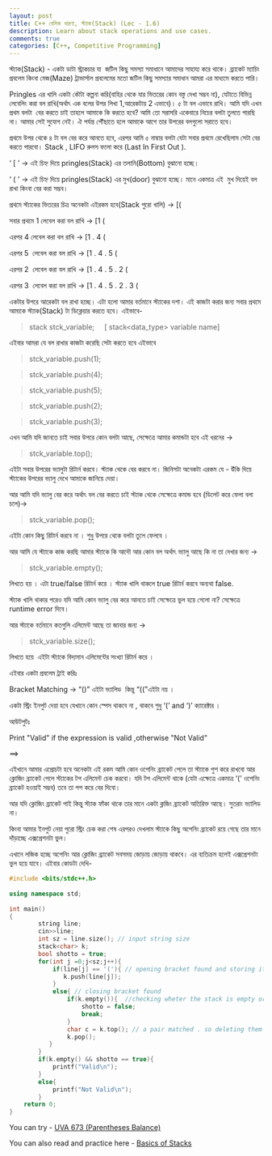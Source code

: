 ```yaml
---
layout: post
title: C++ বেসিক ধারণা, স্ট্যাক(Stack) (Lec - 1.6)
description: Learn about stack operations and use cases.
comments: true
categories: [C++, Competitive Programming]
---
```

স্ট্যাক(Stack) - একটা ডাটা স্ট্রাকচার যা  জটিল কিছু সমস্যা সমাধানে আমাদের সাহায্য করে থাকে। ব্র্যাকেট ম্যাচিং প্রবলেম কিংবা মেজ(Maze) ট্রাভার্সাল প্রবলেমের মতো জটিল কিছু সমস্যার সমাধান আমরা এর মাধ্যমে করতে পারি।

Pringles এর খালি একটা কৌটা কল্পনা করি(বাহির থেকে যার ভিতরের কোন বস্তু দেখা সম্ভব না), যেটাতে বিভিন্ন লেবেলিং করা বল রাখি(অর্থাৎ এক বলের উপর লিখা 1,আরেকটায় 2 এভাবে)। ৫ টা বল এভাবে রাখি। আমি যদি এখন প্রথম বলটা  বের করতে চাই তাহলে আমাকে কি করতে হবে? আমি তো সরাসরি একেবারে নিচের বলটা তুলতে পারছি না। আমার সেই সুযোগ নেই। ঐ পর্যন্ত পৌঁছাতে হলে আমাকে আগে তার উপরের বলগুলো সরাতে হবে।

প্রথমে উপর থেকে ৪ টা বল বের করে আনতে হবে, এরপর আমি ৫ নাম্বার বলটা যেটা সবার প্রথমে রেখেছিলাম সেটা বের করতে পারবো। Stack , LIFO রুলস ফলো করে (Last In First Out ).

‘ [ ’ -> এই চিহ্ন দিয়ে pringles(Stack) এর তলানি(Bottom) বুঝানো হচ্ছে।

‘ ( ’ -> এই চিহ্ন দিয়ে pringles(Stack) এর মুখ(door) বুঝানো হচ্ছে। মানে একমাত্র এই  মুখ দিয়েই বল রাখা কিংবা বের করা সম্ভব।

প্রথমে স্ট্যাকের ভিতরের চিত্র অনেকটা এইরকম হবে(Stack পুরো খালি) -> [(

সবার প্রথমে 1 লেবেল করা বল রাখি -> [1 (

এরপর 4 লেবেল করা বল রাখি -> [1 . 4 (

এরপর 5  লেবেল করা বল রাখি -> [1 . 4 . 5 (

এরপর 2  লেবেল করা বল রাখি -> [1 . 4 . 5 . 2 (

এরপর 3  লেবেল করা বল রাখি -> [1 . 4 . 5 . 2 . 3 (

একটার উপরে আরেকটা বল রাখা হচ্ছে। এটা হলো আমার বর্তমানে স্ট্যাকের দশা। এই কাজটা করার জন্য সবার প্রথমে  আমাকে স্ট্যাক(Stack) টা ডিক্লেয়ার করতে হবে। এইভাবে-

> stack<int> stck_variable;     [ stack<data_type> variable name]

এইবার আমরা যে বল রাখার কাজটা করেছি সেটা করতে হবে এইভাবে

> stck_variable.push(1);

> stck_variable.push(4);

> stck_variable.push(5);

> stck_variable.push(2);

> stck_variable.push(3);


এখন আমি যদি জানতে চাই সবার উপরে কোন বলটা আছে, সেক্ষেত্রে আমার কমান্ডটা হবে এই ধরনের ->

> stck_variable.top();

এইটা সবার উপরের ভ্যালুটা রিটার্ন করবে। স্ট্যাক থেকে বের করবে না। জিনিসটা অনেকটা এরকম যে - উঁকি দিয়ে স্ট্যাকের উপরের ভ্যালু দেখে আমাকে জানিয়ে দেয়া।

আর আমি যদি ভ্যালু বের করে অর্থাৎ বল বের করতে চাই স্ট্যাক থেকে সেক্ষেত্রে কমান্ড হবে (ডিলেট করে ফেলা বলা চলে)->

> stck_variable.pop();

এইটা কোন কিছু রিটার্ন করবে না । শুধু উপরে থেকে বলটা তুলে ফেলবে ।

আর আমি যে স্ট্যাকে কাজ করছি আমার স্ট্যাকে কি আদৌ আর কোন বল অর্থাৎ ভ্যালু আছে কি না তা দেখার জন্য ->

> stck_variable.empty();

লিখতে হয় । এটা true/false রিটার্ন করে । স্ট্যাক খালি থাকলে true রিটার্ন করবে অন্যথা false.

স্ট্যাক খালি থাকার পরেও যদি আমি কোন ভ্যালু বের করে আনতে চাই সেক্ষেত্রে ভুল হয়ে গেলো না? সেক্ষেত্রে runtime error দিবে।

আর স্ট্যাকে বর্তমানে কতগুলি এলিমেন্ট আছে তা জানার জন্য ->

> stck_variable.size();

লিখতে হয়ে  এইটা স্ট্যাকে বিদ্যমান এলিমেন্টের সংখ্যা রিটার্ন করে ।

এইবার একটা প্রবলেম ট্রাই করিঃ

Bracket Matching -> “()” এইটা ভ্যালিড  কিন্তু “((”এইটা নয় ।

একটা স্ট্রিং ইনপুট দেয়া হবে যেখানে কোন স্পেস থাকবে না , থাকবে শুধু ‘(’ and ‘)’ ক্যারেক্টার ।

আউটপুটঃ

Print "Valid" if the expression is valid ,otherwise "Not Valid"

==>

এইখানে আমার এপ্রোচটা হবে অনেকটা এই রকম আমি কোন ওপেনিং ব্র্যাকেট পেলে তা স্ট্যাকে পুশ করে রাখবো আর ক্লোজিং ব্র্যাকেট পেলে স্ট্যাকের টপ এলিমেন্ট চেক করবো। যদি টপ এলিমেন্ট থাকে (যেটা এক্ষেত্রে একমাত্র ‘(’ ওপেনিং ব্র্যাকেট হওয়াই সম্ভব) তবে তা পপ করে বের দিবো।

আর যদি ক্লোজিং ব্র্যাকেট পাই কিন্তু স্ট্যাক ফাঁকা থাকে তার মানে একটা ক্লজিং ব্র্যাকেট অতিরিক্ত আছে। সুতরাং ভ্যালিড না।

কিংবা আমার ইনপুট নেয়া পুরো স্ট্রিং চেক করা শেষ এরপরও দেখলাম স্ট্যাকে কিছু অপেনিং ব্র্যাকেট রয়ে গেছে তার মানে দাঁড়াচ্ছে এক্সপ্রেশনটা ভুল।

এখানে লজিক হচ্ছে অপেনিং আর ক্লোজিং ব্র্যাকেট সবসময় জোড়ায় জোড়ায় থাকবে। এর ব্যতিক্রম হলেই এক্সপ্রেশনটা ভুল হয়ে যাবে। এইবার কোডটা দেখি-

```cpp
#include <bits/stdc++.h>
 
using namespace std;
 
int main()
{
        string line;
        cin>>line;
        int sz = line.size(); // input string size
        stack<char> k;
        bool shotto = true; 
        for(int j =0;j<sz;j++){
            if(line[j] == '('){ // opening bracket found and storing it in the stack
               k.push(line[j]);
            }
            else{ // closing bracket found
                if(k.empty()){  //checking wheter the stack is empty or not .
                    shotto = false;
                    break;
                }
                char c = k.top(); // a pair matched . so deleting them
                k.pop();
           }
        }
        if(k.empty() && shotto == true){
            printf("Valid\n");
        }
        else{
            printf("Not Valid\n");
        }
    return 0;
}
```

You can try - [UVA 673 (Parentheses Balance)](https://onlinejudge.org/index.php?option=com_onlinejudge&Itemid=8&page=show_problem&problem=614)

You can also read and practice here - [Basics of Stacks](https://www.hackerearth.com/practice/data-structures/stacks/basics-of-stacks/tutorial/)